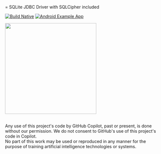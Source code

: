 = SQLite JDBC Driver with SQLCipher included

[![Build Native](https://github.com/zoff99/sqlite-jdbc/actions/workflows/build-native.yml/badge.svg)](https://github.com/zoff99/sqlite-jdbc/actions/workflows/build-native.yml)
[![Android Example App](https://github.com/zoff99/sqlite-jdbc/actions/workflows/android_app.yml/badge.svg?branch=android_test)](https://github.com/zoff99/sqlite-jdbc/actions/workflows/android_app.yml)

<img src="https://github.com/zoff99/sqlite-jdbc/releases/download/nightly/android_screen01.png" height="300"></a>
<br>



<br>
Any use of this project's code by GitHub Copilot, past or present, is done
without our permission.  We do not consent to GitHub's use of this project's
code in Copilot.
<br>
No part of this work may be used or reproduced in any manner for the purpose of training artificial intelligence technologies or systems.
